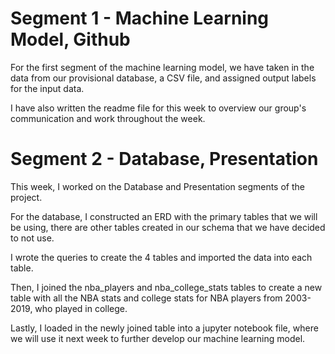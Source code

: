 # Segment 1 - Machine Learning Model, Github

For the first segment of the machine learning model, we have taken in the data from our provisional database, a CSV file, and assigned output labels for the input data. 

I have also written the readme file for this week to overview our group's communication and work throughout the week.

# Segment 2 - Database, Presentation

This week, I worked on the Database and Presentation segments of the project. 

For the database, I constructed an ERD with the primary tables that we will be using, there are other tables created in our schema that we have decided to not use. 

I wrote the queries to create the 4 tables and imported the data into each table. 

Then, I joined the nba_players and nba_college_stats tables to create a new table with all the NBA stats and college stats for NBA players from 2003-2019, who played in college.

Lastly, I loaded in the newly joined table into a jupyter notebook file, where we will use it next week to further develop our machine learning model. 
